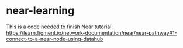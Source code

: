# near-learning

This is a code needed to finish Near tutorial: https://learn.figment.io/network-documentation/near/near-pathway#1-connect-to-a-near-node-using-datahub
